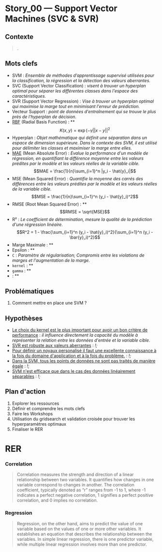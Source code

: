 <link rel="stylesheet" href="../../../stylesheet.css">

# Story_00 — Support Vector Machines (SVC & SVR)

## Contexte
> .

## Mots clefs
- <def-of>SVM</def-of> : *Ensemble de méthodes d’apprentissage supervisé utilisées pour la classification, la régression et la détection des valeurs aberrantes.*
- <def-of>SVC (Support Vector Classification)</def-of> : *visent à trouver un hyperplan optimal pour séparer les différentes classes dans l'espace des caractéristiques.*
- <def-of>SVR (Support Vector Regression)</def-of> : *Vise à trouver un hyperplan optimal qui maximise la marge tout en minimisant l'erreur de prédiction.*
- <def-of>Vecteur Support</def-of> : *point de données d'entraînement qui se trouve le plus près de l'hyperplan de décision.*
- <def-of>[RBF](https://fr.wikipedia.org/wiki/Fonction_de_base_radiale) (Radial Basis Function)</def-of> : **
    $$K(x, y) = \exp(-\gamma||x - y||^2$$
- <def-of>Hyperplan</def-of> : *Objet mathématique qui définit une séparation dans un espace de dimension supérieure. Dans le contexte des SVM, il est utilisé pour délimiter les classes et maximiser la marge entre elles.*
- <def-of>[MAE](https://en.wikipedia.org/wiki/Mean_absolute_error) (Mean Absolute Error)</def-of> : *Evalue la performance d'un modèle de régression, en quantifiant la différence moyenne entre les valeurs prédites par le modèle et les valeurs réelles de la variable cible.*
    $$MAE = \frac{1}{n}\sum_{i=1}^n |y_i - \hat{y}_i|$$
- <def-of>MSE (Mean Squared Error)</def-of> : *Quantifie la moyenne des carrés des différences entre les valeurs prédites par le modèle et les valeurs réelles de la variable cible.*
    $$MSE = \frac{1}{n}\sum_{i=1}^n (y_i - \hat{y}_i)^2$$
- <def-of>RMSE (Root Mean Squared Error)</def-of> : **
    $$RMSE = \sqrt{MSE}$$
- <def-of>R²</def-of> : *Le coefficient de détermination, mesure la qualité de la prédiction d'une régression linéaire.*
    $$R^2 = 1 - \frac{\sum_{i=1}^n (y_i - \hat{y}_i)^2}{\sum_{i=1}^n (y_i - \bar{y}_i)^2}$$
- <def-of>Marge Maximale</def-of> : **
- <def-of>Epsilon</def-of> : **
- <def-of>`C`</def-of> : *Paramètre de régularisation; Compromis entre les violations de marges et l'augmentation de la marge.*
- <def-of>`kernel`</def-of> : **
- <def-of>`gamma`</def-of> : **
- <def-of></def-of> : **

## Problématiques
1. Comment mettre en place une SVM ?

## Hypothèses
- <u>Le choix du kernel est le plus important pour avoir un bon critère de performance</u> <h-t/> :
    *il influence directement la capacité du modèle à représenter la relation entre les données d'entrée et la variable cible.*
- <u>SVR est robuste aux valeurs aberrantes</u> <h-t/> : *!;*
- <u>Pour définir un noyaux personalisé il faut une excellente connaissance à la fois du domaine d'application et à la fois du problème.</u> <h-t/> : *!;*
- <u>Dans la SVM, tous les points de données ne sont pas traités de manière égale</u> <h-t/> : *!;*
- <u>SVM n'est efficace que dans le cas des données linéairement séparables</u> <h-f/> : *!;*

## Plan d'action
1. Explorer les ressources
1. Définir et comprendre les mots clefs
1. Faire les Workshops
1. Utilisation du gridsearch et validation croisée pour trouver les hyperparamètres optimaux
1. Finaliser le RER


# RER

### Correlation
> Correlation measures the strength and direction of a linear relationship between two variables. It quantifies how changes in one variable correspond to changes in another. The correlation coefficient, typically denoted as “r” ranges from -1 to 1, where -1 indicates a perfect negative correlation, 1 signifies a perfect positive correlation, and 0 implies no correlation.

### Regression
> Regression, on the other hand, aims to predict the value of one variable based on the values of one or more other variables. It establishes an equation that describes the relationship between the variables. In simple linear regression, there is one predictor variable, while multiple linear regression involves more than one predictor.